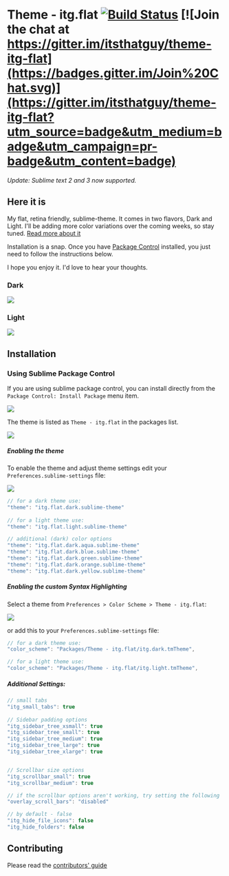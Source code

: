 # Theme - itg.flat [![Build Status](https://travis-ci.org/itsthatguy/theme-itg-flat.svg?branch=master)](https://travis-ci.org/itsthatguy/theme-itg-flat) [![Join the chat at https://gitter.im/itsthatguy/theme-itg-flat](https://badges.gitter.im/Join%20Chat.svg)](https://gitter.im/itsthatguy/theme-itg-flat?utm_source=badge&utm_medium=badge&utm_campaign=pr-badge&utm_content=badge)


*Update: Sublime text 2 and 3 now supported.*

## Here it is

My flat, retina friendly, sublime-theme.  It comes in two flavors, Dark and Light. I'll be adding more color variations over the coming weeks, so stay tuned. [Read more about it](http://itsthatguy.com/post/70191573560/sublime-text-theme-itg-flat)

Installation is a snap. Once you have [Package Control](https://sublime.wbond.net/installation) installed, you just need to follow the instructions below.

I hope you enjoy it. I'd love to hear your thoughts.

### Dark

![](https://www.evernote.com/shard/s117/sh/e6e55372-e4f3-46c7-b4d4-3854ddb87cb2/920289d4ced10498fea9dde651c9abc9/deep/0/Pasted-Image-12-15-13,-12-51-AM.jpg)


### Light
![](https://www.evernote.com/shard/s117/sh/000c469f-6d71-44bd-a549-ed4af40a9768/6b52e4c849b328e56703d2fd2d1fa2a6/deep/0/Pasted-Image-12-15-13,-12-52-AM.jpg)


## Installation

### Using Sublime Package Control

If you are using sublime package control, you can install directly from the `Package Control: Install Package` menu item.

![](https://www.evernote.com/shard/s117/sh/f2e2df96-720b-497d-b15c-102c373a8ba1/0578f155cd7646f7fe526fb1ae92b78b/deep/0/Pasted-Image-12-15-13,-12-05-PM.jpg)


The theme is listed as `Theme - itg.flat` in the packages list.

![](https://www.evernote.com/shard/s117/sh/ea3a7441-ccda-4e39-bf04-fdc042264664/182e047a3c9e135b8a587f254396adda/deep/0/Pasted-Image-12-15-13,-12-07-PM.jpg)

##### Enabling the theme

To enable the theme and adjust theme settings edit your `Preferences.sublime-settings` file:

![](https://www.evernote.com/shard/s117/sh/779f46cf-9659-4821-a183-68e82cda7fc8/0919749d14c83296a1cc82051588c09f/deep/0/Pasted-Image-12-15-13,-12-04-PM.jpg)

```javascript
// for a dark theme use:
"theme": "itg.flat.dark.sublime-theme"
 
// for a light theme use:
"theme": "itg.flat.light.sublime-theme"

// additional (dark) color options
"theme": "itg.flat.dark.aqua.sublime-theme"
"theme": "itg.flat.dark.blue.sublime-theme"
"theme": "itg.flat.dark.green.sublime-theme"
"theme": "itg.flat.dark.orange.sublime-theme"
"theme": "itg.flat.dark.yellow.sublime-theme"
```


##### Enabling the custom Syntax Highlighting

Select a theme from `Preferences > Color Scheme > Theme - itg.flat`:

![](http://i.imgur.com/dBGzR0u.png)

or add this to your `Preferences.sublime-settings` file:

```javascript
// for a dark theme use:
"color_scheme": "Packages/Theme - itg.flat/itg.dark.tmTheme",

// for a light theme use:
"color_scheme": "Packages/Theme - itg.flat/itg.light.tmTheme",
```


##### Additional Settings:

```javascript
// small tabs
"itg_small_tabs": true
 
// Sidebar padding options
"itg_sidebar_tree_xsmall": true
"itg_sidebar_tree_small": true
"itg_sidebar_tree_medium": true
"itg_sidebar_tree_large": true
"itg_sidebar_tree_xlarge": true


// Scrollbar size options
"itg_scrollbar_small": true
"itg_scrollbar_medium": true

// if the scrollbar options aren't working, try setting the following
"overlay_scroll_bars": "disabled"

// by default - false
"itg_hide_file_icons": false
"itg_hide_folders": false
```

## Contributing

Please read the [contributors' guide](CONTRIBUTING.md)
